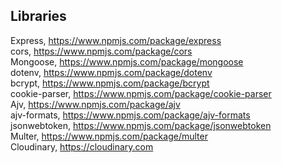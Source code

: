 ## Libraries

Express, https://www.npmjs.com/package/express \
cors, https://www.npmjs.com/package/cors \
Mongoose, https://www.npmjs.com/package/mongoose \
dotenv, https://www.npmjs.com/package/dotenv \
bcrypt, https://www.npmjs.com/package/bcrypt \
cookie-parser, https://www.npmjs.com/package/cookie-parser \
Ajv, https://www.npmjs.com/package/ajv \
ajv-formats, https://www.npmjs.com/package/ajv-formats \
jsonwebtoken, https://www.npmjs.com/package/jsonwebtoken \
Multer, https://www.npmjs.com/package/multer \
Cloudinary, https://cloudinary.com